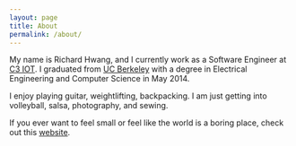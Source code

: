 ```yaml
---
layout: page
title: About
permalink: /about/
---
```


My name is Richard Hwang, and I currently work as a Software Engineer at
[C3 IOT](https://www.c3iot.com). I graduated from [UC Berkeley](https://www.berkeley.edu)
with a degree in Electrical Engineering and Computer Science in May 2014.

I enjoy playing guitar, weightlifting, backpacking. I am just getting into volleyball,
salsa, photography, and sewing.

If you ever want to feel small or feel like the world is a boring place, check
out this [website](http://apod.nasa.gov).

